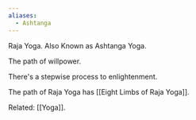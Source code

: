 ```yaml
---
aliases:
  - Ashtanga
---
```

Raja Yoga. Also Known as Ashtanga Yoga.

The path of willpower.

There's a stepwise process to enlightenment.

The path of Raja Yoga has [[Eight Limbs of Raja Yoga]].

Related: [[Yoga]].